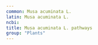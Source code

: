 ```yaml
---
common: Musa acuminata L.
latin: Musa acuminata L.
ncbi: 
title: Musa acuminata L. pathways
group: "Plants"
---
```

